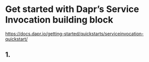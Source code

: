 # Get started with Dapr’s Service Invocation building block

https://docs.dapr.io/getting-started/quickstarts/serviceinvocation-quickstart/

## 1. 
